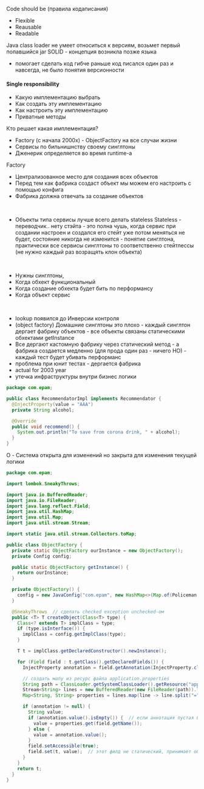 Code should be (правила кодаписания)
- Flexible
- Reausable
- Readable

Java class loader не умеет относиться к версиям, возьмет первый попавшийся jar
SOLID - концепция возникла позже языка
- помогает сделать код гибче
раньше код писался один раз и навсегда, не было понятия версионности

#### Single responsibility
- Какую имплементацию выбрать
- Как создать эту имплементацию
- Как настроить эту имплементацию
- Приватные методы

Кто решает какая имплементация?
- Factory (с начала 2000х) - ObjectFactory на все случаи жизни
- Сервисы по бильнишнству своему синглтоны
- Дженерик определяется во время runtime-а 

Factory 
- Централизованное место для создания всех объектов
- Перед тем как фабрика создаст объект мы можем его настроить с помощью конфига
- Фабрика должна отвечать за создание объектов

</br>

- Объекты типа сервисы лучше всего делать stateless
Stateless - переводчик.. нету стэйта - это полна чушь, когда сервис при создании настроен и создался его стейт уже потом меняться не будет, состояние никогда не изменится - понятие синглтона, практически все сервисы синглтоны то соответственно стейтлессы (не нужно каждый раз возращять клон объекта)

</br>

- Нужны синглтоны,
- Когда обхект функциональный
- Когда создание обхекта будет бить по перформансу
- Когда объект сервис

</br>

- lookup появился до Инверсии контроля 
- (object factory) Домашние синглтоны это плохо - каждый синглтон дергает фабрику объектов - все объекты связаны статическими обхектами getInstance
- Все дергают кастомную фабрику через статический метод - а фабрика создается медленно (для прода один раз - ничего НО) - каждый тест будет убивать перформанс
- проблема при юнит тестах - дергается фабрика
- actual for 2003 year
- утечка инфраструктуры внутри бизнес логики


```Java
package com.epam;

public class RecommendatorImpl implements Recommendator {
  @InjectProperty(value = "AAA")
  private String alcohol;

  @Override
  public void recommend() {
    System.out.println("To save from corona drink, " + alcohol);
  }
}
```
O - Система открыта для изменений но закрыта для изменения текущей логики
```Java
package com.epam;

import lombok.SneakyThrows;

import java.io.BufferedReader;
import java.io.FileReader;
import java.lang.reflect.Field;
import java.util.HashMap;
import java.util.Map;
import java.util.stream.Stream;

import static java.util.stream.Collectors.toMap;

public class ObjectFactory {
  private static ObjectFactory ourInstance = new ObjectFactory();
  private Config config;

  public static ObjectFactory getInstance() {
    return ourInstance;
  }

  private ObjectFactory() {
    config = new JavaConfig("com.epam", new HashMap<>(Map.of(Policeman.class, PolicemanImpl.class)));
  }

  @SneakyThrows  // сделать checked exception unchecked-ом
  public <T> T createObject(Class<T> type) {
    Class<? extends T> implClass = type;
    if (type.isInterface()) {
      implClass = config.getImplClass(type);
    }

    T t = implClass.getDeclaredConstructor().newInstance();

    for (Field field : t.getClass().getDeclaredFields()) {
      InjectProperty annotation = field.getAnnotation(InjectProperty.class);

      // создать мапу из ресурс файла application.properties
      String path = ClassLoader.getSystemClassLoader().getResource("application.properties").getPath();
      Stream<String> lines = new BufferedReader(new FileReader(path)).lines();
      Map<String, String> properties = lines.map(line -> line.split("=")).collect(toMap(arr -> arr[0], arr -> arr[1]));

      if (annotation != null) {
        String value;
        if (annotation.value().isEmpty()) {  // если аннотация пустая берем значение из мапы
          value = properties.get(field.getName());
        } else {
          value = annotation.value();
        }
        field.setAccessible(true);
        field.set(t, value);  // этот филд не статический, принимает объект филда в который нужно вставить значение
      }
    }
    return t;
  }
}
```
